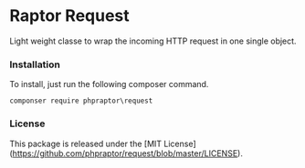 Raptor Request
==============
Light weight classe to wrap the incoming HTTP request in one single object.

### Installation
To install, just run the following composer command.
```
componser require phpraptor\request
```

### License
This package is released under the [MIT License] (https://github.com/phpraptor/request/blob/master/LICENSE).